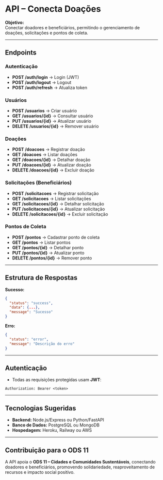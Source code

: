 
# API – Conecta Doações

**Objetivo:**  
Conectar doadores e beneficiários, permitindo o gerenciamento de doações, solicitações e pontos de coleta.

---

## Endpoints

### Autenticação
- **POST /auth/login** → Login (JWT)  
- **POST /auth/logout** → Logout  
- **POST /auth/refresh** → Atualiza token  

### Usuários
- **POST /usuarios** → Criar usuário  
- **GET /usuarios/{id}** → Consultar usuário  
- **PUT /usuarios/{id}** → Atualizar usuário  
- **DELETE /usuarios/{id}** → Remover usuário  

### Doações
- **POST /doacoes** → Registrar doação  
- **GET /doacoes** → Listar doações  
- **GET /doacoes/{id}** → Detalhar doação  
- **PUT /doacoes/{id}** → Atualizar doação  
- **DELETE /doacoes/{id}** → Excluir doação  

### Solicitações (Beneficiários)
- **POST /solicitacoes** → Registrar solicitação  
- **GET /solicitacoes** → Listar solicitações  
- **GET /solicitacoes/{id}** → Detalhar solicitação  
- **PUT /solicitacoes/{id}** → Atualizar solicitação  
- **DELETE /solicitacoes/{id}** → Excluir solicitação  

### Pontos de Coleta
- **POST /pontos** → Cadastrar ponto de coleta  
- **GET /pontos** → Listar pontos  
- **GET /pontos/{id}** → Detalhar ponto  
- **PUT /pontos/{id}** → Atualizar ponto  
- **DELETE /pontos/{id}** → Remover ponto  

---

## Estrutura de Respostas

**Sucesso:**  
```json
{
  "status": "success",
  "data": {...},
  "message": "Sucesso"
}
```

**Erro:**  
```json
{
  "status": "error",
  "message": "Descrição do erro"
}
```

---

## Autenticação
- Todas as requisições protegidas usam **JWT**:  
```
Authorization: Bearer <token>
```

---

## Tecnologias Sugeridas
- **Backend:** Node.js/Express ou Python/FastAPI  
- **Banco de Dados:** PostgreSQL ou MongoDB  
- **Hospedagem:** Heroku, Railway ou AWS  

---

## Contribuição para o ODS 11
A API apoia o **ODS 11 – Cidades e Comunidades Sustentáveis**, conectando doadores e beneficiários, promovendo solidariedade, reaproveitamento de recursos e impacto social positivo.  

